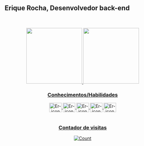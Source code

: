 ## Erique Rocha, Desenvolvedor back-end
<div align="center">
<br>
<br>
<a href="https://github.com/eriquerocha">
<img height="180em" src="https://github-readme-stats.vercel.app/api?username=EriqueRocha&show_icons=true&theme=dark&include_all_commits=true&count_private=true"/>
<img height="180em" src="https://github-readme-stats.vercel.app/api/top-langs/?username=EriqueRocha&layout=compact&langs_count=7&theme=dark"/>
</div>
          
<h3 align="center">Conhecimentos/Habilidades</h3>
  <div align="center" style="display: inline_block">
  <img align="center" alt="Er-icon" height="30" width="40" src="https://cdn.jsdelivr.net/gh/devicons/devicon/icons/java/java-original-wordmark.svg">
  <img align="center" alt="Er-icon" height="30" width="40" src="https://cdn.jsdelivr.net/gh/devicons/devicon/icons/kotlin/kotlin-original.svg">
  <img align="center" alt="Er-icon" height="30" width="40" src="https://cdn.jsdelivr.net/gh/devicons/devicon/icons/spring/spring-original.svg">
  <img align="center" alt="Er-icon" height="30" width="40" src="https://cdn.jsdelivr.net/gh/devicons/devicon@latest/icons/vuejs/vuejs-original.svg">
  <img align="center" alt="Er-icon" height="30" width="40" src="https://cdn.jsdelivr.net/gh/devicons/devicon/icons/postgresql/postgresql-original.svg">
  </div>

</br>
<div align="center" style="display: inline_block">
    <h3 align="center">Contador de visitas</h3>
  <img src="https://count.getloli.com/@EriqueRocha?theme=morden-num" alt="Count" />
</div>

